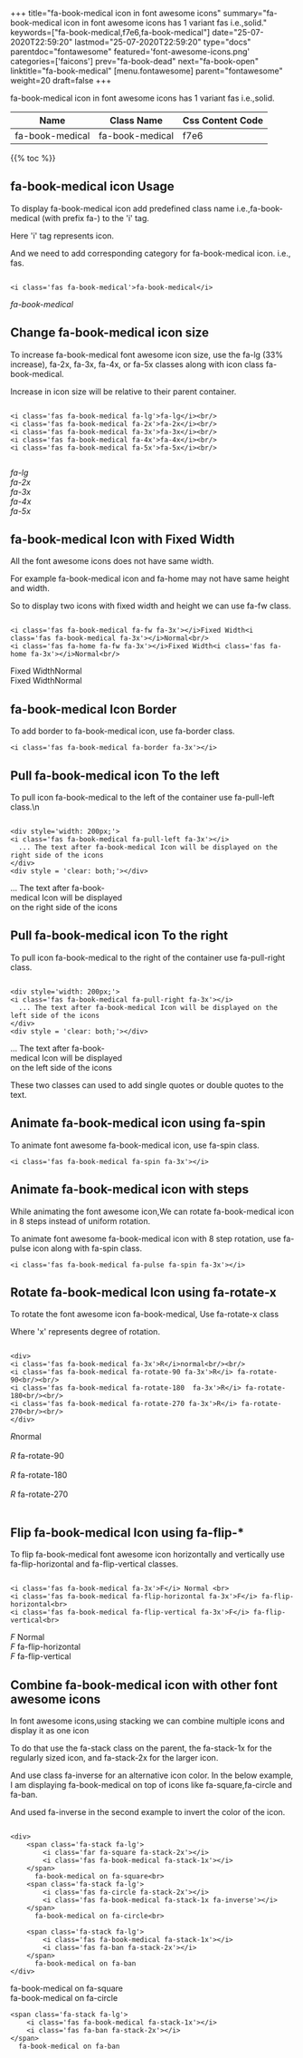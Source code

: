 +++
title="fa-book-medical icon in font awesome icons"
summary="fa-book-medical icon in font awesome icons has 1 variant fas i.e.,solid."
keywords=["fa-book-medical,f7e6,fa-book-medical"]
date="25-07-2020T22:59:20"
lastmod="25-07-2020T22:59:20"
type="docs"
parentdoc="fontawesome"
featured='font-awesome-icons.png'
categories=['faicons']
prev="fa-book-dead"
next="fa-book-open"
linktitle="fa-book-medical"
[menu.fontawesome]
parent="fontawesome"
weight=20
draft=false
+++


fa-book-medical icon in font awesome icons has 1 variant fas i.e.,solid.

<div class='table-responsive'><table class='table'><thead><tr><th>Name</th><th>Class Name</th><th>Css Content Code</th></tr></thead><tbody><tr><td>fa-book-medical</td><td>fa-book-medical</td><td>f7e6</td></tr></tbody></table></div>


{{% toc %}}


## fa-book-medical icon Usage

To display fa-book-medical icon add predefined class name i.e.,fa-book-medical (with prefix fa-) to the 'i' tag.

Here 'i' tag represents icon.

And we need to add corresponding category for fa-book-medical icon. i.e., fas.


```

<i class='fas fa-book-medical'>fa-book-medical</i>
```

<i class='fas fa-book-medical'>fa-book-medical</i>




## Change fa-book-medical icon size
To increase fa-book-medical font awesome icon size, use the fa-lg (33% increase), fa-2x, fa-3x, fa-4x, or fa-5x classes along with icon class fa-book-medical.

Increase in icon size will be relative to their parent container. 

```

<i class='fas fa-book-medical fa-lg'>fa-lg</i><br/>
<i class='fas fa-book-medical fa-2x'>fa-2x</i><br/>
<i class='fas fa-book-medical fa-3x'>fa-3x</i><br/>
<i class='fas fa-book-medical fa-4x'>fa-4x</i><br/>
<i class='fas fa-book-medical fa-5x'>fa-5x</i><br/>
            
```

<i class='fas fa-book-medical fa-lg'>fa-lg</i><br/>
<i class='fas fa-book-medical fa-2x'>fa-2x</i><br/>
<i class='fas fa-book-medical fa-3x'>fa-3x</i><br/>
<i class='fas fa-book-medical fa-4x'>fa-4x</i><br/>
<i class='fas fa-book-medical fa-5x'>fa-5x</i><br/>
            



## fa-book-medical Icon with Fixed Width 

All the font awesome icons does not have same width.

For example fa-book-medical icon and fa-home may not have same height and width.

So to display two icons with fixed width and height we can use fa-fw class.


```

<i class='fas fa-book-medical fa-fw fa-3x'></i>Fixed Width<i class='fas fa-book-medical fa-3x'></i>Normal<br/>
<i class='fas fa-home fa-fw fa-3x'></i>Fixed Width<i class='fas fa-home fa-3x'></i>Normal<br/>
```

<i class='fas fa-book-medical fa-fw fa-3x'></i>Fixed Width<i class='fas fa-book-medical fa-3x'></i>Normal<br/>
<i class='fas fa-home fa-fw fa-3x'></i>Fixed Width<i class='fas fa-home fa-3x'></i>Normal<br/>



## fa-book-medical Icon Border 

To add border to fa-book-medical icon, use fa-border class.


```
<i class='fas fa-book-medical fa-border fa-3x'></i>

```
<i class='fas fa-book-medical fa-border fa-3x'></i>





## Pull fa-book-medical icon To the left

To pull icon fa-book-medical to the left of the container use fa-pull-left class.\n

```

<div style='width: 200px;'>
<i class='fas fa-book-medical fa-pull-left fa-3x'></i>
  ... The text after fa-book-medical Icon will be displayed on the right side of the icons
</div>
<div style = 'clear: both;'></div>
```

<div style='width: 200px;'>
<i class='fas fa-book-medical fa-pull-left fa-3x'></i>
  ... The text after fa-book-medical Icon will be displayed on the right side of the icons
</div>
<div style = 'clear: both;'></div>




## Pull fa-book-medical icon To the right
To pull icon fa-book-medical to the right of the container use fa-pull-right class.

```

<div style='width: 200px;'>
<i class='fas fa-book-medical fa-pull-right fa-3x'></i>
  ... The text after fa-book-medical Icon will be displayed on the left side of the icons
</div>
<div style = 'clear: both;'></div>
```

<div style='width: 200px;'>
<i class='fas fa-book-medical fa-pull-right fa-3x'></i>
  ... The text after fa-book-medical Icon will be displayed on the left side of the icons
</div>
<div style = 'clear: both;'></div>

These two classes can used to add single quotes or double quotes to the text.


## Animate fa-book-medical icon using fa-spin
To animate font awesome fa-book-medical icon, use fa-spin class.

```
<i class='fas fa-book-medical fa-spin fa-3x'></i>
```
<i class='fas fa-book-medical fa-spin fa-3x'></i>




## Animate fa-book-medical icon with steps
While animating the font awesome icon,We can rotate fa-book-medical icon in 8 steps instead of uniform rotation.

To animate font awesome fa-book-medical icon with 8 step rotation, use fa-pulse icon along with fa-spin class.


```
<i class='fas fa-book-medical fa-pulse fa-spin fa-3x'></i>

```
<i class='fas fa-book-medical fa-pulse fa-spin fa-3x'></i>





## Rotate fa-book-medical Icon using fa-rotate-x
To rotate the font awesome icon fa-book-medical, Use fa-rotate-x class

Where 'x' represents degree of rotation.


```

<div>
<i class='fas fa-book-medical fa-3x'>R</i>normal<br/><br/>
<i class='fas fa-book-medical fa-rotate-90 fa-3x'>R</i> fa-rotate-90<br/><br/> 
<i class='fas fa-book-medical fa-rotate-180  fa-3x'>R</i> fa-rotate-180<br/><br/> 
<i class='fas fa-book-medical fa-rotate-270 fa-3x'>R</i> fa-rotate-270<br/><br/>
</div>
```

<div>
<i class='fas fa-book-medical fa-3x'>R</i>normal<br/><br/>
<i class='fas fa-book-medical fa-rotate-90 fa-3x'>R</i> fa-rotate-90<br/><br/> 
<i class='fas fa-book-medical fa-rotate-180  fa-3x'>R</i> fa-rotate-180<br/><br/> 
<i class='fas fa-book-medical fa-rotate-270 fa-3x'>R</i> fa-rotate-270<br/><br/>
</div>




## Flip fa-book-medical Icon using fa-flip-*
To flip fa-book-medical font awesome icon horizontally and vertically use fa-flip-horizontal and fa-flip-vertical classes. 

```

<i class='fas fa-book-medical fa-3x'>F</i> Normal <br>
<i class='fas fa-book-medical fa-flip-horizontal fa-3x'>F</i> fa-flip-horizontal<br>
<i class='fas fa-book-medical fa-flip-vertical fa-3x'>F</i> fa-flip-vertical<br>
```

<i class='fas fa-book-medical fa-3x'>F</i> Normal <br>
<i class='fas fa-book-medical fa-flip-horizontal fa-3x'>F</i> fa-flip-horizontal<br>
<i class='fas fa-book-medical fa-flip-vertical fa-3x'>F</i> fa-flip-vertical<br>




## Combine fa-book-medical icon with other font awesome icons
In font awesome icons,using stacking we can combine multiple icons and display it as one icon 

To do that use the fa-stack class on the parent, the fa-stack-1x for the regularly sized icon, and fa-stack-2x for the larger icon.

And use class fa-inverse for an alternative icon color. 
In the below example, I am displaying fa-book-medical on top of icons like fa-square,fa-circle and fa-ban.

And used fa-inverse in the second example to invert the color of the icon.

```

<div>
    <span class='fa-stack fa-lg'>
        <i class='far fa-square fa-stack-2x'></i>
        <i class='fas fa-book-medical fa-stack-1x'></i>
    </span>
      fa-book-medical on fa-square<br>
    <span class='fa-stack fa-lg'>
        <i class='fas fa-circle fa-stack-2x'></i>
        <i class='fas fa-book-medical fa-stack-1x fa-inverse'></i>
    </span>
      fa-book-medical on fa-circle<br>

    <span class='fa-stack fa-lg'>
        <i class='fas fa-book-medical fa-stack-1x'></i>
        <i class='fas fa-ban fa-stack-2x'></i>
    </span>
      fa-book-medical on fa-ban
</div>
```

<div>
    <span class='fa-stack fa-lg'>
        <i class='far fa-square fa-stack-2x'></i>
        <i class='fas fa-book-medical fa-stack-1x'></i>
    </span>
      fa-book-medical on fa-square<br>
    <span class='fa-stack fa-lg'>
        <i class='fas fa-circle fa-stack-2x'></i>
        <i class='fas fa-book-medical fa-stack-1x fa-inverse'></i>
    </span>
      fa-book-medical on fa-circle<br>

    <span class='fa-stack fa-lg'>
        <i class='fas fa-book-medical fa-stack-1x'></i>
        <i class='fas fa-ban fa-stack-2x'></i>
    </span>
      fa-book-medical on fa-ban
</div>






